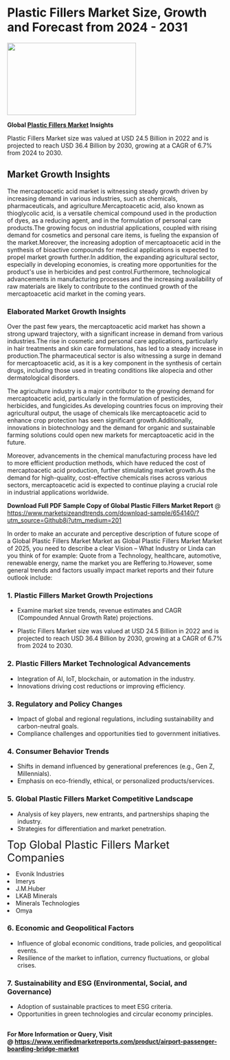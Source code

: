 <H1>Plastic Fillers Market Size, Growth and Forecast from 2024 - 2031</H1><img class="aligncenter size-medium wp-image-584254" src="https://thirdeyenews.in/wp-content/uploads/2024/09/Global-Market-Research-300x168.jpeg" alt="" width="300" height="168" /><p><strong>Global&nbsp;<a href="https://www.marketsizeandtrends.com/download-sample/654140/?utm_source=Github8j?utm_medium=201">Plastic Fillers Market</a> Insights</strong></p><p>Plastic Fillers Market size was valued at USD 24.5 Billion in 2022 and is projected to reach USD 36.4 Billion by 2030, growing at a CAGR of 6.7% from 2024 to 2030.</p><p><h2>Market Growth Insights</h2> <p>The mercaptoacetic acid market is witnessing steady growth driven by increasing demand in various industries, such as chemicals, pharmaceuticals, and agriculture.Mercaptoacetic acid, also known as thioglycolic acid, is a versatile chemical compound used in the production of dyes, as a reducing agent, and in the formulation of personal care products.The growing focus on industrial applications, coupled with rising demand for cosmetics and personal care items, is fueling the expansion of the market.Moreover, the increasing adoption of mercaptoacetic acid in the synthesis of bioactive compounds for medical applications is expected to propel market growth further.In addition, the expanding agricultural sector, especially in developing economies, is creating more opportunities for the product's use in herbicides and pest control.Furthermore, technological advancements in manufacturing processes and the increasing availability of raw materials are likely to contribute to the continued growth of the mercaptoacetic acid market in the coming years.</p> <h3>Elaborated Market Growth Insights</h3> <p>Over the past few years, the mercaptoacetic acid market has shown a strong upward trajectory, with a significant increase in demand from various industries.The rise in cosmetic and personal care applications, particularly in hair treatments and skin care formulations, has led to a steady increase in production.The pharmaceutical sector is also witnessing a surge in demand for mercaptoacetic acid, as it is a key component in the synthesis of certain drugs, including those used in treating conditions like alopecia and other dermatological disorders.</p> <p>The agriculture industry is a major contributor to the growing demand for mercaptoacetic acid, particularly in the formulation of pesticides, herbicides, and fungicides.As developing countries focus on improving their agricultural output, the usage of chemicals like mercaptoacetic acid to enhance crop protection has seen significant growth.Additionally, innovations in biotechnology and the demand for organic and sustainable farming solutions could open new markets for mercaptoacetic acid in the future.</p> <p>Moreover, advancements in the chemical manufacturing process have led to more efficient production methods, which have reduced the cost of mercaptoacetic acid production, further stimulating market growth.As the demand for high-quality, cost-effective chemicals rises across various sectors, mercaptoacetic acid is expected to continue playing a crucial role in industrial applications worldwide.</p> <p><span class=""><strong>Download Full PDF Sample Copy of Global Plastic Fillers Market Report</strong> @ <a href="https://www.marketsizeandtrends.com/download-sample/654140/?utm_source=Github8j?utm_medium=201" target="_blank">https://www.marketsizeandtrends.com/download-sample/654140/?utm_source=Github8j?utm_medium=201</a></span></p><p>In order to make an accurate and perceptive description of future scope of a Global&nbsp;Plastic Fillers Market Market as Global&nbsp;Plastic Fillers Market Market of 2025, you need to describe a clear Vision &ndash; What Industry or Linda can you think of for example: Quote from a Technology, healthcare, automotive, renewable energy, name the market you are Reffering to.However, some general trends and factors usually impact market reports and their future outlook include:</p><h3>1.&nbsp;<strong>Plastic Fillers Market Growth Projections</strong></h3><ul><li>Examine market size trends, revenue estimates and CAGR (Compounded Annual Growth Rate) projections.</li><li><p>Plastic Fillers Market size was valued at USD 24.5 Billion in 2022 and is projected to reach USD 36.4 Billion by 2030, growing at a CAGR of 6.7% from 2024 to 2030.</p></li></ul><h3>2.&nbsp;<strong>Plastic Fillers Market Technological Advancements</strong></h3><ul><li>Integration of AI, IoT, blockchain, or automation in the industry.</li><li>Innovations driving cost reductions or improving efficiency.</li></ul><h3>3.&nbsp;<strong>Regulatory and Policy Changes</strong></h3><ul><li>Impact of global and regional regulations, including sustainability and carbon-neutral goals.</li><li>Compliance challenges and opportunities tied to government initiatives.</li></ul><h3>4.&nbsp;<strong>Consumer Behavior Trends</strong></h3><ul><li>Shifts in demand influenced by generational preferences (e.g., Gen Z, Millennials).</li><li>Emphasis on eco-friendly, ethical, or personalized products/services.</li></ul><h3>5.&nbsp;<strong>Global Plastic Fillers Market Competitive Landscape</strong></h3><ul><li>Analysis of key players, new entrants, and partnerships shaping the industry.</li><li>Strategies for differentiation and market penetration.</li></ul><p data-pm-slice="1 1 []"><span style="color: inherit; font-family: inherit; font-size: 25px;">Top Global Plastic Fillers Market Companies</span></p><div class="" data-test-id=""><p><li>Evonik Industries</li><li> Imerys</li><li> J.M.Huber</li><li> LKAB Minerals</li><li> Minerals Technologies</li><li> Omya</li></p></div><h3>6.&nbsp;<strong>Economic and Geopolitical Factors</strong></h3><ul><li>Influence of global economic conditions, trade policies, and geopolitical events.</li><li>Resilience of the market to inflation, currency fluctuations, or global crises.</li></ul><h3>7.&nbsp;<strong>Sustainability and ESG (Environmental, Social, and Governance)</strong></h3><ul><li>Adoption of sustainable practices to meet ESG criteria.</li><li>Opportunities in green technologies and circular economy principles.</li></ul><h2><strong style="font-size: 14px;">For More Information or Query, Visit @&nbsp;</strong><a style="background-color: #ffffff; font-size: 14px;" href="https://www.marketsizeandtrends.com/report/plastic-fillers-market/" target="_blank">https://www.verifiedmarketreports.com/product/airport-passenger-boarding-bridge-market</a></h2>